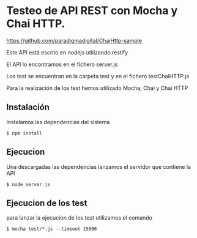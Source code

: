 # Testeo de API REST con Mocha y Chai HTTP. 

https://github.com/paradigmadigital/ChaiHttp-sample


Este API está escrito en nodejs utilizando restify

El API lo encontramos en el fichero server.js

Los test se encuentran en la carpeta test y en el fichero testChaiHTTP.js

Para la realización de los test hemos utilizado Mocha, Chai y Chai HTTP

## Instalación
Instalamos las dependencias del sistema

```
$ npm install
```

## Ejecucion

Una descargadas las dependencias lanzamos el servidor que contiene la API

```
$ node server.js
```

## Ejecucion de los test

para lanzar la ejecucion de los test utilizamos el comando

```
$ mocha test/*.js --timeout 15000
```
 